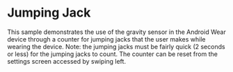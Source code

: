 Jumping Jack
==================
This sample demonstrates the use of the gravity sensor in the Android Wear device through a counter for jumping jacks that the user makes while wearing the device. Note: the jumping jacks must be fairly quick (2 seconds or less) for the jumping jacks to count. The counter can be reset from the settings screen accessed by swiping left.